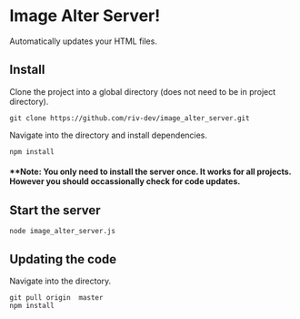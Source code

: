 # Image Alter Server!
Automatically updates your HTML files.

## Install
Clone the project into a global directory (does not need to be in project directory).
```
git clone https://github.com/riv-dev/image_alter_server.git
```
Navigate into the directory and install dependencies.
```
npm install
```

#### **Note: You only need to install the server once.  It works for all projects.  However you should occassionally check for code updates.

## Start the server
```
node image_alter_server.js
```

## Updating the code
Navigate into the directory.
```
git pull origin  master
npm install
```